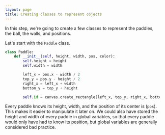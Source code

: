 ```yaml
---
layout: page
title: Creating classes to represent objects
---
```


In this step, we're going to create a few classes to represent the paddles, the ball, the walls, and positions.

Let's start with the `Paddle` class.

```python
class Paddle:
    def __init__(self, height, width, pos, color):
        self.height = height
        self.width = width

        left_x = pos.x - width / 2
        top_y = pos.y - height / 2
        right_x = left_x + width
        bottom_y = top_y + height

        self.id = canvas.create_rectangle(left_x, top_y, right_x, bottom_y, fill=color)
```

Every paddle knows its height, width, and the position of its center is (`pos`). This makes it easier to manipulate it later on. We could also have stored the height and width of every paddle in global variables, so that every paddle would only have had to know its position, but global variables are generally considered bad practice.
